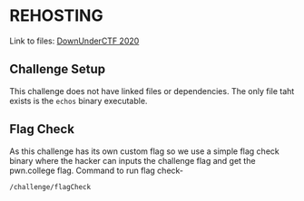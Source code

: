 # REHOSTING

Link to files: [DownUnderCTF 2020](https://github.com/sajjadium/ctf-archives/blob/main/ctfs/DownUnderCTF/2020/my-first-echo-server/echos)

## Challenge Setup
This challenge does not have linked files or dependencies. The only file taht exists is the `echos` binary executable.

## Flag Check
As this challenge has its own custom flag so we use a simple flag check binary where the hacker can inputs the challenge flag and get the pwn.college flag.
Command to run flag check-
```
/challenge/flagCheck
```
